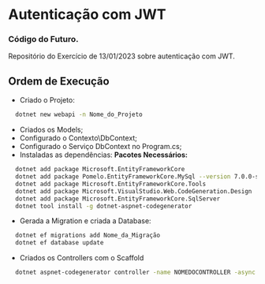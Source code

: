 
# Autenticação com JWT

### Código do Futuro.

Repositório do Exercício de 13/01/2023 sobre autenticação com JWT.


## Ordem de Execução

* Criado o Projeto:
```bash
  dotnet new webapi -n Nome_do_Projeto
```
* Criados os Models;
* Configurado o Contexto\DbContext;
* Configurado o Serviço DbContext no Program.cs;
* Instaladas as dependências:
**Pacotes Necessários:**
```bash
  dotnet add package Microsoft.EntityFrameworkCore
  dotnet add package Pomelo.EntityFrameworkCore.MySql --version 7.0.0-silver.1
  dotnet add package Microsoft.EntityFrameworkCore.Tools
  dotnet add package Microsoft.VisualStudio.Web.CodeGeneration.Design
  dotnet add package Microsoft.EntityFrameworkCore.SqlServer
  dotnet tool install -g dotnet-aspnet-codegenerator
```
* Gerada a Migration e criada a Database:
```bash
  dotnet ef migrations add Nome_da_Migração
  dotnet ef database update
```
* Criados os Controllers com o Scaffold
```bash
  dotnet aspnet-codegenerator controller -name NOMEDOCONTROLLER -async -api -m NOMEDOMODEL -dc NOMEDACLASSECONTEXTO -outDir Controllers
```

